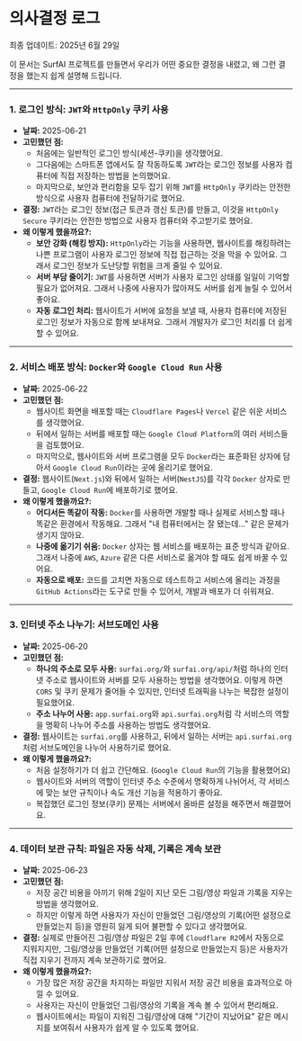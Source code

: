 # 의사결정 로그
최종 업데이트: 2025년 6월 29일

이 문서는 SurfAI 프로젝트를 만들면서 우리가 어떤 중요한 결정을 내렸고, 왜 그런 결정을 했는지 쉽게 설명해 드립니다.

---

### 1. 로그인 방식: `JWT`와 `HttpOnly` 쿠키 사용

-   **날짜:** 2025-06-21
-   **고민했던 점:**
    -   처음에는 일반적인 로그인 방식(세션-쿠키)을 생각했어요.
    -   그다음에는 스마트폰 앱에서도 잘 작동하도록 `JWT`라는 로그인 정보를 사용자 컴퓨터에 직접 저장하는 방법을 논의했어요.
    -   마지막으로, 보안과 편리함을 모두 잡기 위해 `JWT`를 `HttpOnly` 쿠키라는 안전한 방식으로 사용자 컴퓨터에 전달하기로 했어요.
-   **결정:** `JWT`라는 로그인 정보(접근 토큰과 갱신 토큰)를 만들고, 이것을 `HttpOnly` `Secure` 쿠키라는 안전한 방법으로 사용자 컴퓨터와 주고받기로 했어요.
-   **왜 이렇게 했을까요?:**
    -   **보안 강화 (해킹 방지):** `HttpOnly`라는 기능을 사용하면, 웹사이트를 해킹하려는 나쁜 프로그램이 사용자 로그인 정보에 직접 접근하는 것을 막을 수 있어요. 그래서 로그인 정보가 도난당할 위험을 크게 줄일 수 있어요.
    -   **서버 부담 줄이기:** `JWT`를 사용하면 서버가 사용자 로그인 상태를 일일이 기억할 필요가 없어져요. 그래서 나중에 사용자가 많아져도 서버를 쉽게 늘릴 수 있어서 좋아요.
    -   **자동 로그인 처리:** 웹사이트가 서버에 요청을 보낼 때, 사용자 컴퓨터에 저장된 로그인 정보가 자동으로 함께 보내져요. 그래서 개발자가 로그인 처리를 더 쉽게 할 수 있어요.

---

### 2. 서비스 배포 방식: `Docker`와 `Google Cloud Run` 사용

-   **날짜:** 2025-06-22
-   **고민했던 점:**
    -   웹사이트 화면을 배포할 때는 `Cloudflare Pages`나 `Vercel` 같은 쉬운 서비스를 생각했어요.
    -   뒤에서 일하는 서버를 배포할 때는 `Google Cloud Platform`의 여러 서비스들을 검토했어요.
    -   마지막으로, 웹사이트와 서버 프로그램을 모두 `Docker`라는 표준화된 상자에 담아서 `Google Cloud Run`이라는 곳에 올리기로 했어요.
-   **결정:** 웹사이트(`Next.js`)와 뒤에서 일하는 서버(`NestJS`)를 각각 `Docker` 상자로 만들고, `Google Cloud Run`에 배포하기로 했어요.
-   **왜 이렇게 했을까요?:**
    -   **어디서든 똑같이 작동:** `Docker`를 사용하면 개발할 때나 실제로 서비스할 때나 똑같은 환경에서 작동해요. 그래서 "내 컴퓨터에서는 잘 됐는데..." 같은 문제가 생기지 않아요.
    -   **나중에 옮기기 쉬움:** `Docker` 상자는 웹 서비스를 배포하는 표준 방식과 같아요. 그래서 나중에 `AWS`, `Azure` 같은 다른 서비스로 옮겨야 할 때도 쉽게 바꿀 수 있어요.
    -   **자동으로 배포:** 코드를 고치면 자동으로 테스트하고 서비스에 올리는 과정을 `GitHub Actions`라는 도구로 만들 수 있어서, 개발과 배포가 더 쉬워져요.

---

### 3. 인터넷 주소 나누기: 서브도메인 사용

-   **날짜:** 2025-06-20
-   **고민했던 점:**
    -   **하나의 주소로 모두 사용:** `surfai.org/`와 `surfai.org/api/`처럼 하나의 인터넷 주소로 웹사이트와 서버를 모두 사용하는 방법을 생각했어요. 이렇게 하면 `CORS` 및 쿠키 문제가 줄어들 수 있지만, 인터넷 트래픽을 나누는 복잡한 설정이 필요했어요.
    -   **주소 나누어 사용:** `app.surfai.org`와 `api.surfai.org`처럼 각 서비스의 역할을 명확히 나누어 주소를 사용하는 방법도 생각했어요.
-   **결정:** 웹사이트는 `surfai.org`를 사용하고, 뒤에서 일하는 서버는 `api.surfai.org`처럼 서브도메인을 나누어 사용하기로 했어요.
-   **왜 이렇게 했을까요?:**
    -   처음 설정하기가 더 쉽고 간단해요. (`Google Cloud Run`의 기능을 활용했어요)
    -   웹사이트와 서버의 역할이 인터넷 주소 수준에서 명확하게 나뉘어서, 각 서비스에 맞는 보안 규칙이나 속도 개선 기능을 적용하기 좋아요.
    -   복잡했던 로그인 정보(쿠키) 문제는 서버에서 올바른 설정을 해주면서 해결했어요.

---

### 4. 데이터 보관 규칙: 파일은 자동 삭제, 기록은 계속 보관

-   **날짜:** 2025-06-23
-   **고민했던 점:**
    -   저장 공간 비용을 아끼기 위해 2일이 지난 모든 그림/영상 파일과 기록을 지우는 방법을 생각했어요.
    -   하지만 이렇게 하면 사용자가 자신이 만들었던 그림/영상의 기록(어떤 설정으로 만들었는지 등)을 영원히 잃게 되어 불편할 수 있다고 생각했어요.
-   **결정:** 실제로 만들어진 그림/영상 파일은 2일 후에 `Cloudflare R2`에서 자동으로 지워지지만, 그림/영상을 만들었던 기록(어떤 설정으로 만들었는지 등)은 사용자가 직접 지우기 전까지 계속 보관하기로 했어요.
-   **왜 이렇게 했을까요?:**
    -   가장 많은 저장 공간을 차지하는 파일만 지워서 저장 공간 비용을 효과적으로 아낄 수 있어요.
    -   사용자는 자신이 만들었던 그림/영상의 기록을 계속 볼 수 있어서 편리해요.
    -   웹사이트에서는 파일이 지워진 그림/영상에 대해 "기간이 지났어요" 같은 메시지를 보여줘서 사용자가 쉽게 알 수 있도록 했어요.